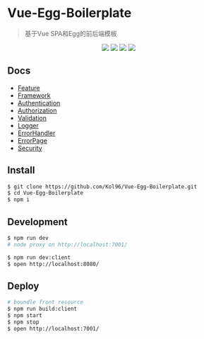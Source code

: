 # Vue-Egg-Boilerplate

> 基于Vue SPA和Egg的前后端模板

<p align="center">
  <img src="https://img.shields.io/badge/npm-5.6.0-blue.svg">
  <img src="https://img.shields.io/badge/node-8.11.1-blue.svg">
  <img src="https://img.shields.io/badge/vue-2.5.16-brightgreen.svg">
  <img src="https://img.shields.io/badge/egg-2.9.1-brightgreen.svg">
</p>

## Docs

- [Feature]()
- [Framework]()
- [Authentication](./docs/Authentication.md)
- [Authorization](./docs/Authorization.md)
- [Validation]()
- [Logger]()
- [ErrorHandler]()
- [ErrorPage]()
- [Security]()

## Install

```bash
$ git clone https://github.com/Kol96/Vue-Egg-Boilerplate.git
$ cd Vue-Egg-Boilerplate
$ npm i
```

## Development

```bash
$ npm run dev
# node proxy on http://localhost:7001/

$ npm run dev:client
$ open http://localhost:8080/
```

## Deploy

```bash
# boundle front resource
$ npm run build:client
$ npm start
$ npm stop
$ open http://localhost:7001/
```

